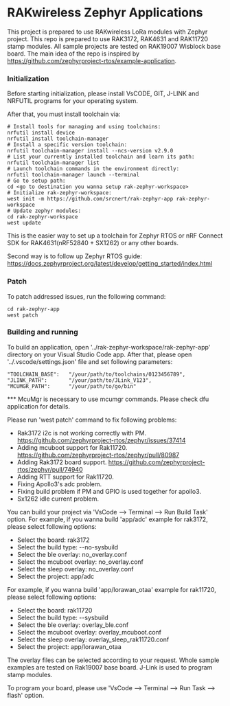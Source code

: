 RAKwireless Zephyr Applications
===

This project is prepared to use RAKwireless LoRa modules with Zephyr project. This repo is prepared to use RAK3172, RAK4631 and RAK11720 stamp modules. All sample projects are tested on RAK19007 Wisblock base board. The main idea of the repo is inspired by https://github.com/zephyrproject-rtos/example-application.

### Initialization
Before starting initialization, please install VsCODE, GIT, J-LINK and NRFUTIL programs for your operating system.

After that, you must install toolchain via:

```shell
# Install tools for managing and using toolchains:
nrfutil install device
nrfutil install toolchain-manager
# Install a specific version toolchain:
nrfutil toolchain-manager install --ncs-version v2.9.0
# List your currently installed toolchain and learn its path:
nrfutil toolchain-manager list
# Launch toolchain commands in the environment directly:
nrfutil toolchain-manager launch --terminal
# Go to setup path:
cd <go to destination you wanna setup rak-zephyr-workspace>
# Initialize rak-zephyr-workspace:
west init -m https://github.com/srcnert/rak-zephyr-app rak-zephyr-workspace
# Update zephyr modules:
cd rak-zephyr-workspace
west update
```

This is the easier way to set up a toolchain for Zephyr RTOS or nRF Connect SDK for RAK4631(nRF52840 + SX1262) or any other boards.

Second way is to follow up Zephyr RTOS guide:
https://docs.zephyrproject.org/latest/develop/getting_started/index.html

### Patch
To patch addressed issues, run the following command:
```shell
cd rak-zephyr-app
west patch
```

### Building and running
To build an application, open '../rak-zephyr-workspace/rak-zephyr-app' directory on your Visual Studio Code app. After that, please open '../.vscode/settings.json' file and set following parameters:

```shell
"TOOLCHAIN_BASE":   "/your/path/to/toolchains/0123456789",
"JLINK_PATH":       "/your/path/to/JLink_V123",
"MCUMGR_PATH":      "/your/path/to/go/bin"
```

*** McuMgr is necessary to use mcumgr commands. Please check dfu application for details.

Please run 'west patch' command to fix following problems:
- Rak3172 i2c is not working correctly with PM. https://github.com/zephyrproject-rtos/zephyr/issues/37414
- Adding mcuboot support for Rak11720. https://github.com/zephyrproject-rtos/zephyr/pull/80987
- Adding Rak3172 board support. https://github.com/zephyrproject-rtos/zephyr/pull/74940
- Adding RTT support for Rak11720.
- Fixing Apollo3's adc problem.
- Fixing build problem if PM and GPIO is used together for apollo3.
- Sx1262 idle current problem.

You can build your project via 'VsCode --> Terminal --> Run Build Task' option.
For example, if you wanna build 'app/adc' example for rak3172, please select following options:
- Select the board: rak3172
- Select the build type: --no-sysbuild
- Select the ble overlay: no_overlay.conf
- Select the mcuboot overlay: no_overlay.conf
- Select the sleep overlay: no_overlay.conf
- Select the project: app/adc

For example, if you wanna build 'app/lorawan_otaa' example for rak11720, please select following options:
- Select the board: rak11720
- Select the build type: --sysbuild
- Select the ble overlay: overlay_ble.conf
- Select the mcuboot overlay: overlay_mcuboot.conf
- Select the sleep overlay: overlay_sleep_rak11720.conf
- Select the project: app/lorawan_otaa

The overlay files can be selected according to your request. Whole sample examples are tested on Rak19007 base board. J-Link is used to program stamp modules.

To program your board, please use 'VsCode --> Terminal --> Run Task --> flash' option.
